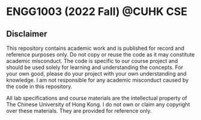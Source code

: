 # ENGG1003 (2022 Fall) @CUHK CSE


## Disclaimer

This repository contains academic work and is published for record and reference purposes only. Do not copy or reuse the code as it may constitute academic misconduct. The code is specific to our course project and should be used solely for learning and understanding the concepts. For your own good, please do your project with your own understanding and knowledge. I am not responsible for any academic misconduct caused by the code in this repository.

All lab specifications and course materials are the intellectual property of The Chinese University of Hong Kong. I do not own or claim any copyright over these materials. They are provided for reference only.
